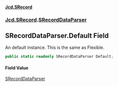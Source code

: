 #### [Jcd.SRecord](index.md 'index')
### [Jcd.SRecord](Jcd.SRecord.md 'Jcd.SRecord').[SRecordDataParser](Jcd.SRecord.SRecordDataParser.md 'Jcd.SRecord.SRecordDataParser')

## SRecordDataParser.Default Field

An default instance. This is the same as Flexible.

```csharp
public static readonly SRecordDataParser Default;
```

#### Field Value
[SRecordDataParser](Jcd.SRecord.SRecordDataParser.md 'Jcd.SRecord.SRecordDataParser')